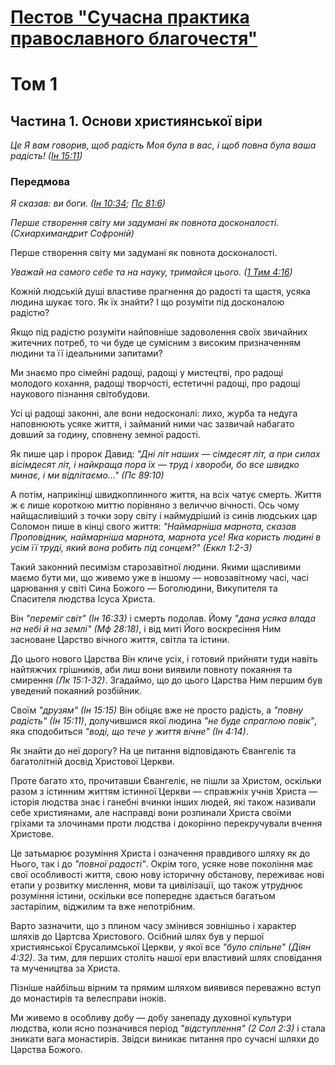 # [Пестов "Сучасна практика православного благочестя"](https://azbyka.ru/otechnik/Nikolaj_Pestov/sovremennaja-praktika-pravoslavnogo-blagochestija-tom-1/)

# Том 1

## Частина 1. Основи християнської віри

_Це Я вам говорив, щоб радість Моя була в вас, і щоб повна була ваша радість!
([Ін 15:11](https://www.bibleonline.ru/bible/ukr/43/15/#11))_

### Передмова

_Я сказав: ви боги. ([Ін 10:34](https://www.bibleonline.ru/bible/ukr/43/10/#34); [Пс 81:6](https://www.bibleonline.ru/bible/ukr/19/81/#6))_

_Перше створення світу ми задумані як повнота досконалості. (Схиархимандрит Софроній)_

Перше створення світу ми задумані як повнота досконалості.

_Уважай на самого себе та на науку, тримайся цього. ([1 Тим 4:16](https://www.bibleonline.ru/bible/ukr/61/04/#16))_

Кожній людській душі властиве прагнення до радості та щастя, усяка людина шукає того. Як їх знайти? І що розуміти під досконалою радістю?

Якщо під радістю розуміти найповніше задоволення своїх звичайних житечних потреб, то чи буде це сумісним з високим призначенням людини та її ідеальними запитами?

Ми знаємо про сімейні радощі, радощі у мистецтві, про радощі молодого кохання, радощі творчості, естетичні радощі, про радощі наукового пізнання світобудови.

Усі ці радощі законні, але вони недосконалі: лихо, журба та недуга наповнюють усяке життя, і займаний ними час зазвичай набагато довший за годину, сповнену земної радості.

Як пише цар і пророк Давид: _"Дні літ наших — сімдесят літ, а при силах вісімдесят літ, і найкраща пора їх — труд і хвороби, бо все швидко минає, і ми відлітаємо…" (Пс 89:10)_

А потім, наприкінці швидкоплинного життя, на всіх чатує смерть. Життя ж є лише короткою миттю порівняно з величчю вічності. Ось чому найщасливіший з точки зору світу і наймудріший із синів людських цар Соломон пише в кінці свого життя: _"Наймарніша марнота, сказав Проповідник, наймарніша марнота, марнота усе! Яка користь людині в усім її труді, який вона робить під сонцем?" (Еккл 1:2-3)_

Такий законний песимізм старозавітної людини. Якими щасливими маємо бути ми, що живемо уже в іншому — новозавітному часі, часі царювання у світі Сина Божого — Боголюдини, Викупителя та Спасителя людства Ісуса Христа.

Він _"переміг світ" (Ін 16:33)_ і смерть подолав. Йому _"дана усяка влада на небі й на землі" (Мф 28:18)_, і від миті Його воскресіння Ним засноване Царство вічного життя, світла та істини.

До цього нового Царства Він кличе усіх, і готовий прийняти туди навіть найтяжчих грішників, аби лиш вони виявили повноту покаяння та смирення _(Лк 15:1-32)_. Згадаймо, що до цього Царства Ним першим був уведений покаяний розбійник.

Своїм _"друзям" (Ін 15:15)_ Він обіцяє вже не просто радість, а _"повну радість" (Ін 15:11)_, долучившися якої людина _"не буде  спраглою повік"_, яка сподобиться _"воді, що тече у життя вічне" (Ін 4:14)_.

Як знайти до неї дорогу? На це питання відповідають Євангеліє та багатолітній досвід Христової Церкви.

Проте багато хто, прочитавши Євангеліє, не пішли за Христом, оскільки разом з істинним життям істинної Церкви — справжніх учнів Христа — історія людства знає і ганебні вчинки інших людей, які також називали себе християнами, але насправді вони розпинали Христа своїми гріхами та злочинами проти людства і докорінно перекручували вчення Христове.

Це затьмарює розуміння Христа і означення правдивого шляху як до Нього, так і до _"повної радості"_. Окрім того, усяке нове покоління має свої особливості життя, свою нову історичну обстанову, переживає нові етапи у розвитку мислення, мови та цивілізації, що також утруднює розуміння істини, оскільки все попереднє здається багатьом застарілим, віджилим та вже непотрібним.

Варто зазначити, що з плином часу змінився зовнішньо і характер шляхів до Цартсва Христового. Осібний шлях був у першої християнської Єрусалимської Церкви, у якої все _"було спільне" (Діян 4:32)_. За тим, для перших століть нашої ери властивий шлях сповідання та мучеництва за Христа.

Пізніше найбільш вірним та прямим шляхом виявився переважно вступ до монастирів та велесправи іноків.

Ми живемо в особливу добу — добу занепаду духовної культури людства, коли ясно позначився період _"відступлення" (2 Сол 2:3)_ і стала зникати вага монастирів. Звідси виникає питання про сучасні шляхи до Царства Божого.

